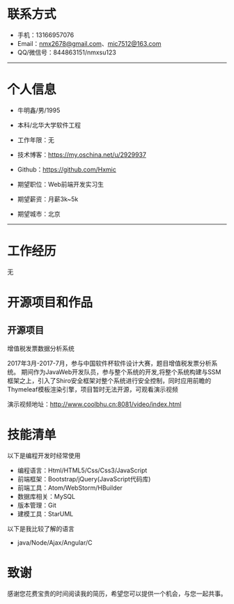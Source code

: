 # 联系方式

- 手机：13166957076
- Email：nmx2678@gmail.com、mic7512@163.com 
- QQ/微信号：844863151/nmxsu123

---

# 个人信息

 - 牛明鑫/男/1995
 - 本科/北华大学软件工程
 - 工作年限：无
 - 技术博客：https://my.oschina.net/u/2929937
 - Github：https://github.com/Hxmic

 - 期望职位：Web前端开发实习生
 - 期望薪资：月薪3k~5k
 - 期望城市：北京

---

# 工作经历
无

# 开源项目和作品


## 开源项目

增值税发票数据分析系统

2017年3月-2017-7月，参与中国软件杯软件设计大赛，题目增值税发票分析系统。 期间作为JavaWeb开发队员，参与整个系统的开发,将整个系统构建与SSM框架之上，引入了Shiro安全框架对整个系统进行安全控制，同时应用前瞻的Thymeleaf模板渲染引擎，项目暂时无法开源，可观看演示视频

演示视频地址：http://www.coolbhu.cn:8081/video/index.html

# 技能清单

以下是编程开发时经常使用

- 编程语言：Html/HTML5/Css/Css3/JavaScript
- 前端框架：Bootstrap/jQuery(JavaScript代码库)
- 前端工具：Atom/WebStorm/HBuilder
- 数据库相关：MySQL
- 版本管理：Git
- 建模工具：StarUML

以下是我比较了解的语言
- java/Node/Ajax/Angular/C


# 致谢
感谢您花费宝贵的时间阅读我的简历，希望您可以提供一个机会，与您一起共事。
